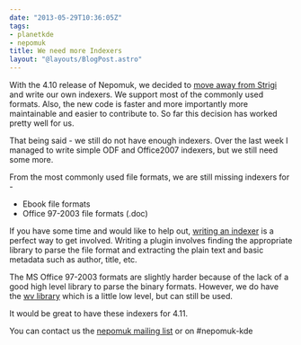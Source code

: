 ```yaml
---
date: "2013-05-29T10:36:05Z"
tags:
- planetkde
- nepomuk
title: We need more Indexers
layout: "@layouts/BlogPost.astro"
---
```


With the 4.10 release of Nepomuk, we decided to [move away from Strigi](http://vhanda.in/blog/2012/11/nepomuk-without-strigi/) and write our own indexers. We support most of the commonly used formats. Also, the new code is faster and more importantly more maintainable and easier to contribute to. So far this decision has worked pretty well for us.

That being said - we still do not have enough indexers. Over the last week I managed to write simple ODF and Office2007 indexers, but we still need some more.

From the most commonly used file formats, we are still missing indexers for -

* Ebook file formats
* Office 97-2003 file formats (.doc)

If you have some time and would like to help out, [writing an indexer](http://techbase.kde.org/Projects/Nepomuk/IndexingPlugin) is a perfect way to get involved. Writing a plugin involves finding the appropriate library to parse the file format and extracting the plain text and basic metadata such as author, title, etc.

The MS Office 97-2003 formats are slightly harder because of the lack of a good high level library to parse the binary formats. However, we do have the [wv library](http://wvware.sourceforge.net/) which is a little low level, but can still be used.

It would be great to have these indexers for 4.11.

You can contact us the [nepomuk mailing list](https://mail.kde.org/mailman/listinfo/nepomuk) or on #nepomuk-kde
